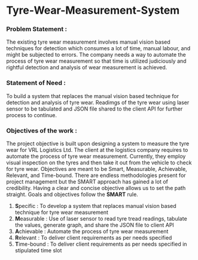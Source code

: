 # Tyre-Wear-Measurement-System

### Problem Statement :
The existing tyre wear measurement involves manual vision based techniques for detection which consumes a lot of time, manual labour, and might be subjected to errors. The company needs a way to automate the process of tyre wear measurement so that time is utilized judiciously and rightful detection and analysis of wear measurement is achieved. 

### Statement of Need : 
To build a system that replaces the manual vision based technique for detection and analysis of tyre wear. Readimgs of the tyre wear using laser sensor to be tabulated and JSON file shared to the client API for further process to continue.

### Objectives of the work : 
The project objective is built upon designing a system to measure the tyre wear for VRL Logistics Ltd. The client at the logistics company requires to automate the process of tyre wear measurement. Currently, they employ visual inspection on the tyres and then take it out from the vehicle to check for tyre wear. Objectives are meant to be Smart, Measurable, Achievable, Relevant, and Time-bound. There are endless methodologies present for project management but the SMART approach has gained a lot of credibility. Having a clear and concise objective allows us to set the path straight. 
Goals and objectives follow the **SMART** rule.

1. **S**pecific : To develop a system that replaces manual vision based technique for tyre wear measurement
2. **M**easurable : Use of laser sensor to read tyre tread readings, tabulate the values, generate graph, and share the JSON file to client API
3. **A**chievable : Automate the process of tyre wear measurement
4. **R**elevant : To deliver client requirements as per needs specified
5. **T**ime-bound : To deliver client requirements as per needs specified in stipulated time slot



